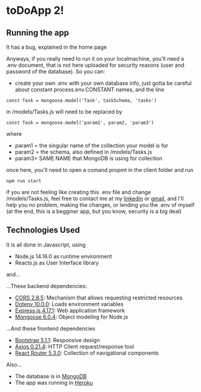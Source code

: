 # toDoApp 2!

## Running the app
It has a bug, explained in the home page

Anyways, if you really need to run it on your localmachine, you'll need a .env document, that is not here uploaded for security reasons (user and password of the database). So you can:
- create your own .env with your own database info, just gotta be careful about constant process.env.CONSTANT names, and the line
```
const Task = mongoose.model('Task', taskSchema, 'tasks')
```
in /models/Tasks.js will need to be replaced by
```
const Task = mongoose.model('param1', param2, 'param3')
```
where
- param1 = the singular name of the collection your model is for
- param2 = the schema, also defined in /models/Tasks.js
- param3= SAME NAME that MongoDB is using for collection

once here, you'll need to open a comand propmt in the client folder and run

```
npm run start
```

if you are not feeling like creating this .env file and change /models/Tasks.js, feel free to contact me at my [linkedin](https://www.linkedin.com/in/franco-becvort/) or [gmail](mailto:franbecvort@gmail.com), and I'll help you no problem, making the changes, or lending you the .env of myself (at the end, this is a begginer app, but you know, security is a big deal)

## Technologies Used
It is all done in Javascript, using
- Node.js 14.16.0 as runtime environment
- Reacts.js as User Interface library

and...

...These backend dependencies:
- [CORS 2.8.5](https://developer.mozilla.org/es/docs/Web/HTTP/CORS): Mechanism that allows requesting restricted resources
- [Dotenv 10.0.0](https://www.npmjs.com/package/dotenv): Loads environment variables
- [Express.js 4.17.1](https://expressjs.com): Web application framework
- [Mongoose 6.0.4](https://mongoosejs.com): Object modeling for Node.js

...And these frontend dependencies
- [Bootstrap 5.1.1](https://getbootstrap.com): Responsive design
- [Axios 0.21.4](https://www.npmjs.com/package/axios): HTTP Client request/response tool
- [React Router 5.3.0](https://reactrouter.com): Collection of navigational components

Also...
- The database is in [MongoDB](https://www.mongodb.com/)
- The app was running in [Heroku](https://dashboard.heroku.com/)
